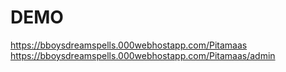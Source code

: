 # DEMO
https://bboysdreamspells.000webhostapp.com/Pitamaas
https://bboysdreamspells.000webhostapp.com/Pitamaas/admin
